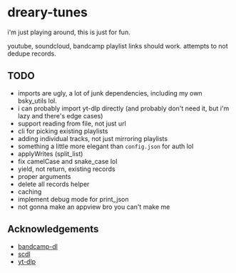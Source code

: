 # dreary-tunes
i'm just playing around, this is just for fun.

youtube, soundcloud, bandcamp playlist links should work. attempts to not dedupe records.

## TODO
* imports are ugly, a lot of junk dependencies, including my own bsky_utils lol.
* i can probably import yt-dlp directly (and probably don't need it, but i'm lazy and there's edge cases)
* support reading from file, not just url
* cli for picking existing playlists
* adding individual tracks, not just mirroring playlists
* something a little more elegant than `config.json` for auth lol
* applyWrites (split_list)
* fix camelCase and snake_case lol
* yield, not return, existing records
* proper arguments
* delete all records helper
* caching
* implement debug mode for print_json
* not gonna make an appview bro you can't make me

## Acknowledgements
* [bandcamp-dl](https://github.com/iheanyi/bandcamp-dl)
* [scdl](https://github.com/scdl-org/scdl)
* [yt-dlp](https://github.com/yt-dlp/yt-dlp)